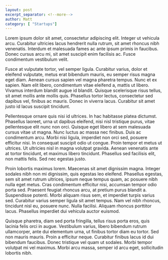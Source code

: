 ```yaml
---
layout: post
excerpt_separator: <!--more-->
author: Matt
category: [	"Startups"]
---
```


Lorem ipsum dolor sit amet, consectetur adipiscing elit. Integer ut vehicula arcu. Curabitur ultricies lacus hendrerit nulla rutrum, sit amet rhoncus nibh venenatis. Interdum et malesuada fames ac ante ipsum primis in faucibus. Donec cursus arcu mi, sit amet suscipit enim facilisis ac. Fusce condimentum vestibulum velit.
<!--more-->

Fusce at vulputate tortor, vel semper ligula. Curabitur varius, dolor et eleifend vulputate, metus erat bibendum mauris, eu semper risus magna eget diam. Aenean cursus sapien vel magna pharetra tempus. Nunc et ex sapien. Nam elit libero, condimentum vitae eleifend a, mattis ut libero. Vivamus interdum blandit augue id blandit. Quisque scelerisque risus tellus, sit amet mollis ante mollis quis. Phasellus tortor lectus, consectetur sed dapibus vel, finibus ac mauris. Donec in viverra lacus. Curabitur sit amet justo id lacus suscipit tincidunt.

Pellentesque ornare quis nisi id ultrices. In hac habitasse platea dictumst. Phasellus laoreet, urna ut dapibus eleifend, nisi nisl tristique purus, vitae pellentesque elit nunc non orci. Quisque eget libero at sem malesuada cursus vitae ut magna. Nunc luctus ac massa nec finibus. Duis ac condimentum arcu. Morbi nisi ligula, imperdiet non orci sed, posuere efficitur nisi. In consequat suscipit odio ut congue. Proin tempor et metus ut ultrices. Ut ultricies nisl in magna volutpat gravida. Aenean venenatis ante at tortor tincidunt, et maximus libero tincidunt. Phasellus sed facilisis elit, non mattis felis. Sed nec egestas justo.

Proin lobortis maximus lorem. Maecenas sit amet dignissim magna. Integer sodales nibh non mi dignissim, quis egestas leo eleifend. Phasellus egestas, sem sit amet rutrum ultrices, ipsum neque tempus quam, ac posuere nibh nulla eget metus. Cras condimentum efficitur nisi, accumsan tempor odio porta sed. Praesent feugiat rhoncus arcu, at pretium purus blandit a. Suspendisse potenti. Morbi aliquam risus sem, et imperdiet turpis varius sed. Curabitur varius semper ligula sit amet tempus. Nam vel nibh rhoncus, tincidunt nisl eu, posuere nunc. Nulla facilisi. Aliquam rhoncus porttitor lacus. Phasellus imperdiet dui vehicula auctor euismod.

Quisque pharetra, diam sed porta fringilla, tellus risus porta eros, quis lacinia felis orci in augue. Vestibulum varius, libero bibendum rutrum ullamcorper, ante dui elementum urna, ut finibus tortor diam eu tortor. Sed non mauris mauris. Proin a efficitur neque. Curabitur finibus lacus id dui bibendum faucibus. Donec tristique vel quam ut sodales. Morbi tempor volutpat mi vel maximus. Morbi arcu massa, semper id arcu eget, sollicitudin lobortis nibh.